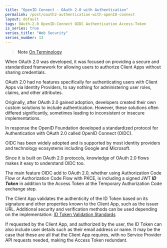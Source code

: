 ```yaml
---
title: "OpenID Connect - OAuth 2.0 with Authentication"
permalink: /post/oauth2-authentication-with-openID-connect
layout: default
tags: OAuth-2.0 OpenID-Connect OIDC Authentication Access-Token
is_series: true
series_title: "Web Security"
series_number: 13
---
```


> **Note**
> [On Terminology](/_posts/2023-03-15-oauth2-overview#notes-on-terminology)

When OAuth 2.0 was developed, it was focused on providing a secure and standardized framework for allowing users to authorize Client Apps without sharing credentials.

OAuth 2.0 had no features specifically for authenticating users with Client Apps via Identity Providers, to say nothing for administering user roles, claims, and other attributes.

Originally, after OAuth 2.0 gained adoption, developers created their own custom solutions to include authentication. However, these solutions often differed significantly, sometimes leading to inconsistent or insecure implementations.

In response the OpenID Foundation developed a standardized protocol for Authentication with OAuth 2.0 called OpenID Connect (OIDC).

OIDC has been widely adopted and is supported by most identity providers and technology ecosystems including Google and Microsoft.

Since it is built on OAuth 2.0 protocols, knowledge of OAuth 2.0 flows makes it easy to understand OIDC too.

The main feature OIDC add to OAuth 2.0, whether using Authorization Code Flow or Authorization Code Flow with PKCE, is including a signed JWT ***ID Token*** in addition to the Access Token at the Temporary Authorization Code exchange step.

The Client App validates the authenticity of the ID Token based on its signature and other properties known to the Client App, such as the issuer URL. Additional security and verification methods can be used depending on the implementation: [ID Token Validation Standards](https://openid.net/specs/openid-connect-core-1_0.html#rfc.section.3.1.3.7)

If requested by the Client App, and authorized by the user, the ID Token can also include user details such as their email address or name. It may be the case that these are all that the Client App requires, with no Service Provider API requests needed, making the Access Token redundant. 


